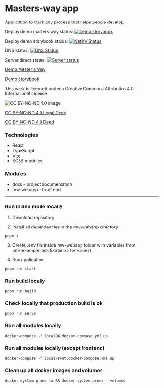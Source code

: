 # Masters-way app

Application to track any process that helps people develop.

Deploy demo masters way status:
[![Demo storybook](https://api.netlify.com/api/v1/badges/fba15c04-f28a-4a13-9430-087d9a76ab84/deploy-status)](https://app.netlify.com/sites/mastersway/deploys)

Deploy demo storybook status:
[![Netlify Status](https://api.netlify.com/api/v1/badges/004b24b2-f693-4ee8-8321-7a9c1a086261/deploy-status)](https://app.netlify.com/sites/mastersways-storybook/deploys)

DNS status:
[![DNS Status](https://api.netlify.com/api/v1/badges/004b24b2-f693-4ee8-8321-7a9c1a086261/deploy-status)](https://mastersway.duckdns.org/api/healthcheck)

Server direct status:
[![Server status](https://api.netlify.com/api/v1/badges/004b24b2-f693-4ee8-8321-7a9c1a086261/deploy-status)](http://34.82.43.122/api/healthcheck)

[Demo Master's Way](https://mastersway.netlify.app/)

[Demo Storybook](https://mastersways-storybook.netlify.app/)

This work is licensed under a Creative Commons Attribution 4.0 International License

![CC BY-NC-ND 4.0 image](https://mirrors.creativecommons.org/presskit/buttons/88x31/svg/by-nc-nd.svg)

[CC BY-NC-ND 4.0 Legal Code](https://creativecommons.org/licenses/by-nc-nd/4.0/legalcode.en)

[CC BY-NC-ND 4.0 Deed](https://creativecommons.org/licenses/by-nc-nd/4.0/)

### Technologies

- React
- TypeScript
- Vite
- SCSS modules

### Modules

- docs - project documentation
- mw-webapp - front end

---

### Run in dev mode locally

1. Download repository

2. Install all dependencies in the mw-webapp directory

`pnpm i`

3. Create .env file inside mw-webapp folder with variables from .env.example (ask Ekaterina for values)

4. Run application

`pnpm run start`

### Run build locally

`pnpm run build`

### Check locally that production build is ok

`pnpm run serve`

### Run all modules locally

`docker-compose -f localQA.docker-compose.yml up`

### Run all modules locally (except frontend)

`docker-compose -f localFront.docker-compose.yml up`

### Clean up all docker images and volumes

`docker system prune -a && docker system prune --volumes`
